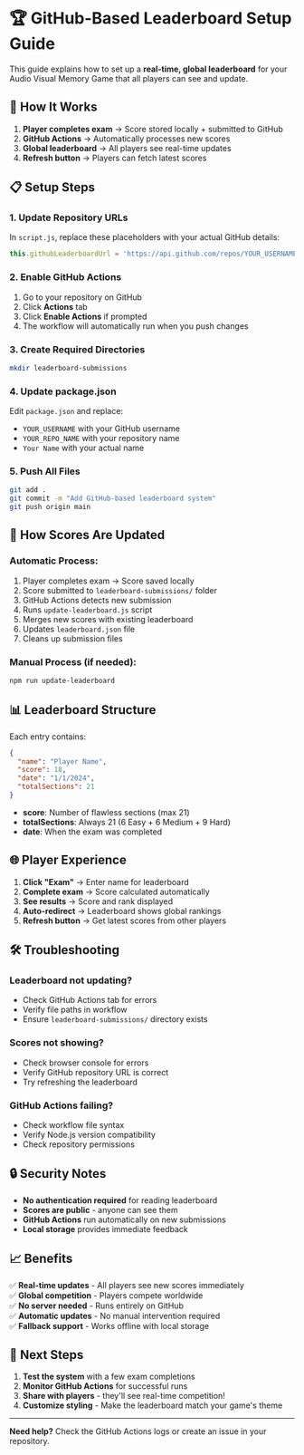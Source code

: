 # 🏆 GitHub-Based Leaderboard Setup Guide

This guide explains how to set up a **real-time, global leaderboard** for your Audio Visual Memory Game that all players can see and update.

## 🚀 How It Works

1. **Player completes exam** → Score stored locally + submitted to GitHub
2. **GitHub Actions** → Automatically processes new scores
3. **Global leaderboard** → All players see real-time updates
4. **Refresh button** → Players can fetch latest scores

## 📋 Setup Steps

### 1. Update Repository URLs

In `script.js`, replace these placeholders with your actual GitHub details:

```javascript
this.githubLeaderboardUrl = 'https://api.github.com/repos/YOUR_USERNAME/YOUR_REPO_NAME/contents/leaderboard.json';
```

### 2. Enable GitHub Actions

1. Go to your repository on GitHub
2. Click **Actions** tab
3. Click **Enable Actions** if prompted
4. The workflow will automatically run when you push changes

### 3. Create Required Directories

```bash
mkdir leaderboard-submissions
```

### 4. Update package.json

Edit `package.json` and replace:
- `YOUR_USERNAME` with your GitHub username
- `YOUR_REPO_NAME` with your repository name
- `Your Name` with your actual name

### 5. Push All Files

```bash
git add .
git commit -m "Add GitHub-based leaderboard system"
git push origin main
```

## 🔄 How Scores Are Updated

### Automatic Process:
1. Player completes exam → Score saved locally
2. Score submitted to `leaderboard-submissions/` folder
3. GitHub Actions detects new submission
4. Runs `update-leaderboard.js` script
5. Merges new scores with existing leaderboard
6. Updates `leaderboard.json` file
7. Cleans up submission files

### Manual Process (if needed):
```bash
npm run update-leaderboard
```

## 📊 Leaderboard Structure

Each entry contains:
```json
{
  "name": "Player Name",
  "score": 18,
  "date": "1/1/2024",
  "totalSections": 21
}
```

- **score**: Number of flawless sections (max 21)
- **totalSections**: Always 21 (6 Easy + 6 Medium + 9 Hard)
- **date**: When the exam was completed

## 🌐 Player Experience

1. **Click "Exam"** → Enter name for leaderboard
2. **Complete exam** → Score calculated automatically
3. **See results** → Score and rank displayed
4. **Auto-redirect** → Leaderboard shows global rankings
5. **Refresh button** → Get latest scores from other players

## 🛠️ Troubleshooting

### Leaderboard not updating?
- Check GitHub Actions tab for errors
- Verify file paths in workflow
- Ensure `leaderboard-submissions/` directory exists

### Scores not showing?
- Check browser console for errors
- Verify GitHub repository URL is correct
- Try refreshing the leaderboard

### GitHub Actions failing?
- Check workflow file syntax
- Verify Node.js version compatibility
- Check repository permissions

## 🔒 Security Notes

- **No authentication required** for reading leaderboard
- **Scores are public** - anyone can see them
- **GitHub Actions** run automatically on new submissions
- **Local storage** provides immediate feedback

## 📈 Benefits

✅ **Real-time updates** - All players see new scores immediately  
✅ **Global competition** - Players compete worldwide  
✅ **No server needed** - Runs entirely on GitHub  
✅ **Automatic updates** - No manual intervention required  
✅ **Fallback support** - Works offline with local storage  

## 🎯 Next Steps

1. **Test the system** with a few exam completions
2. **Monitor GitHub Actions** for successful runs
3. **Share with players** - they'll see real-time competition!
4. **Customize styling** - Make the leaderboard match your game's theme

---

**Need help?** Check the GitHub Actions logs or create an issue in your repository.
